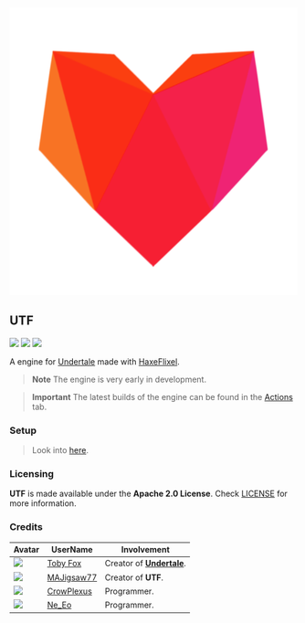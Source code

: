 ![](https://raw.githubusercontent.com/MAJigsaw77/UTF/main/icon.png)

## UTF

![](https://img.shields.io/github/repo-size/MAJigsaw77/UTF) ![](https://badgen.net/github/open-issues/MAJigsaw77/UTF) ![](https://badgen.net/badge/license/Apache-2.0/green)

A engine for [Undertale](https://undertale.com) made with [HaxeFlixel](https://haxeflixel.com).

> **Note**
> The engine is very early in development.

> **Important**
> The latest builds of the engine can be found in the [Actions](https://github.com/MAJigsaw77/UTF/actions) tab.

### Setup

> Look into [here](./SETUP.md).

### Licensing

**UTF** is made available under the **Apache 2.0 License**. Check [LICENSE](./LICENSE) for more information.

### Credits

| Avatar | UserName | Involvement |
| ------ | -------- | ----------- |
| ![](https://github.com/MAJigsaw77/UTF/assets/45212377/beaacae9-abcf-4a70-bf2a-59511c5b007c) | [Toby Fox](https://twitter.com/tobyfox) | Creator of [**Undertale**](https://undertale.com).
| ![](https://avatars.githubusercontent.com/u/77043862?s=64) | [MAJigsaw77](https://github.com/MAJigsaw77) | Creator of **UTF**.
| ![](https://avatars.githubusercontent.com/u/45212377?s=64) | [CrowPlexus](https://github.com/CrowPlexus) | Programmer.
| ![](https://avatars.githubusercontent.com/u/23155359?s=64) | [Ne_Eo](https://github.com/NeeEoo) | Programmer.

